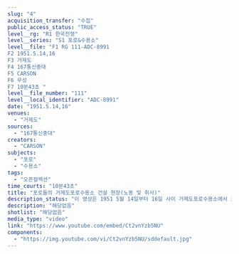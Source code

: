 ```yaml
---
slug: "4"
acquisition_transfer: "수집"
public_access_status: "TRUE"
level__rg: "R1 한국전쟁"
level__series: "S1 포로&수용소"
level__file: "F1 RG 111-ADC-8991
F2 1951.5.14,16
F3 거제도
F4 167통신중대
F5 CARSON
F6 무성
F7 10분43초 "
level__file_number: "111"
level__local_identifier: "ADC-8991"
date: "1951.5.14,16"
venues:
  - "거제도"
sources:
  - "167통신중대"
creators:
  - "CARSON"
subjects:
  - "포로"
  - "수용소"
tags:
  - "오픈컬렉션"
time_courts: "10분43초"
title: "포로들의 거제도포로수용소 건설 현장(노동 및 취사)"
description_status: "이 영상은 1951 5월 14일부터 16일 사이 거제도포로수용소에서 포로들이 수용소 일대를 건설하는 장면으로 구성되어 있다."
description: "해당없음"
shotlist: "해당없음"
media_type: "video"
link: "https://www.youtube.com/embed/Ct2vnYzb5NU"
components:
  - "https://img.youtube.com/vi/Ct2vnYzb5NU/sddefault.jpg"
---
```

